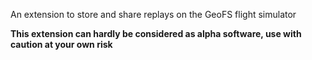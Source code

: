 An extension to store and share replays on the GeoFS flight simulator

**This extension can hardly be considered as alpha software, use with caution at your own risk**
